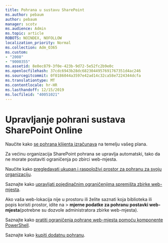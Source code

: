 ```yaml
---
title: Pohrana u sustavu SharePoint
ms.author: pebaum
author: pebaum
manager: scotv
ms.audience: Admin
ms.topic: article
ROBOTS: NOINDEX, NOFOLLOW
localization_priority: Normal
ms.collection: Adm_O365
ms.custom:
- "2008"
- "9000355"
ms.assetid: 8e0ec879-3f0e-423b-9d72-5e52fc2b9e0c
ms.openlocfilehash: 37cdc6943b28dc6823044957691767351d4ac246
ms.sourcegitcommit: 0f0186044a3597e42ad14c32ca58e7224344dcfa
ms.translationtype: MT
ms.contentlocale: hr-HR
ms.lasthandoff: 12/15/2019
ms.locfileid: "40051021"
---
```

# <a name="manage-your-sharepoint-online-storage"></a>Upravljanje pohrani sustava SharePoint Online

Naučite kako [se pohrana klijenta izračunava](https://docs.microsoft.com/office365/servicedescriptions/sharepoint-online-service-description/sharepoint-online-limits?redirectedfrom=MSDN#limits-by-plan) na temelju vašeg plana.

Za većinu organizacija SharePoint pohrana se upravlja automatski, tako da ne morate postaviti ograničenja po zbirci web-mjesta.

Naučite kako [pregledavati ukupan i raspoloživi prostor za pohranu za svoju organizaciju](https://docs.microsoft.com/sharepoint/manage-site-collection-storage-limits).

Saznajte kako [upravljati pojedinačnim ograničenjima spremišta zbirke web-mjesta](https://docs.microsoft.com/sharepoint/manage-site-collection-storage-limits#manage-individual-site-storage-limits).

Ako vaša web-lokacija nije u prostoru ili želite saznati koja biblioteka ili popis koristi prostor, idite na > **mjerne podatke za pohranu** **postavki web-mjesta**(potrebne su dozvole administratora zbirke web-mjesta).

Saznajte kako [pratiti ograničenja pohrane web-mjesta pomoću komponente PowerShell](https://docs.microsoft.com/sharepoint/manage-site-collection-storage-limits#monitor-site-storage-limits-by-using-powershell).

Saznajte kako [kupiti dodatnu pohranu](https://docs.microsoft.com/office365/admin/subscriptions-and-billing/add-storage-space). 
  